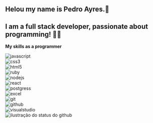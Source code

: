 ## Helou my name is Pedro Ayres.👋
## I am a full stack developer, passionate about programming! 👨‍💻

**My skills as a programmer**
        <p><img alt="javascript" src="https://img.shields.io/badge/JavaScript-F7DF1E?style=for-the-badge&logo=javascript&logoColor=black"/><br/>
        <img alt="css3" src="https://img.shields.io/badge/CSS-239120?&style=for-the-badge&logo=css3&logoColor=white"/><br/>
        <img alt="html5" src="https://img.shields.io/badge/HTML-239120?style=for-the-badge&logo=html5&logoColor=white"/><br/>
        <img alt="ruby" src="https://img.shields.io/badge/Ruby-CC342D?style=for-the-badge&logo=ruby&logoColor=white"/><br/>
        <img alt="nodejs" src="https://img.shields.io/badge/Node.js-43853D?style=for-the-badge&logo=node.js&logoColor=white"/><br/>
        <img alt="react" src="https://img.shields.io/badge/React-20232A?style=for-the-badge&logo=react&logoColor=61DAFB"/><br/>
        <img alt="postgress" src="https://img.shields.io/badge/PostgreSQL-316192?style=for-the-badge&logo=postgresql&logoColor=white"/><br/>
        <img alt="excel" src="https://img.shields.io/badge/Microsoft_Excel-217346?style=for-the-badge&logo=microsoft-excel&logoColor=white"/><br/>
        <img alt="git" src="https://img.shields.io/badge/Git-E34F26?style=for-the-badge&logo=git&logoColor=white"/><br/>
        <img alt="github" src="https://img.shields.io/badge/GitHub-100000?style=for-the-badge&logo=github&logoColor=white"/><br/>
        <img alt="visualstudio" src="https://img.shields.io/badge/-Visual%20Studio%20Code-333333?style=flat&logo=visual-studio-code&logoColor=007ACC"/>
        <img style="display: flex;" src="https://github-readme-stats.vercel.app/api?username=PedroAyres&show_icons=true&title_color=783c00&text_color=af552e&icon_color=783c00&bg_color=f8efd4&cache_seconds=2300" alt="ilustração do status do github"></p>


